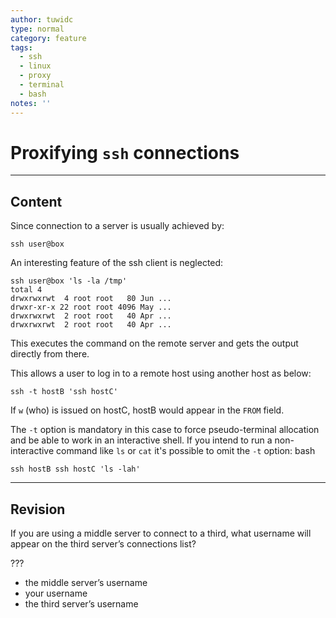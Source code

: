 ```yaml
---
author: tuwidc
type: normal
category: feature
tags:
  - ssh
  - linux
  - proxy
  - terminal
  - bash
notes: ''
---
```


# Proxifying `ssh` connections


---

## Content

Since connection to a server is usually achieved by:

```plain-text
ssh user@box
```

An interesting feature of the ssh client is neglected:

```plain-text
ssh user@box 'ls -la /tmp'
total 4
drwxrwxrwt  4 root root   80 Jun ...
drwxr-xr-x 22 root root 4096 May ...
drwxrwxrwt  2 root root   40 Apr ...
drwxrwxrwt  2 root root   40 Apr ...
```

This executes the command on the remote server and gets the output directly from there.

This allows a user to log in to a remote host using another host as below:

```plain-text
ssh -t hostB 'ssh hostC'
```

If `w` (who) is issued on hostC, hostB would appear in the `FROM` field.

The `-t` option is mandatory in this case to force pseudo-terminal allocation and be able to work in an interactive shell. If you intend to run a non-interactive command like `ls` or `cat` it's possible to omit the `-t` option:
bash

```plain-text
ssh hostB ssh hostC 'ls -lah'
```


---

## Revision

If you are using a middle server to connect to a third, what username will appear on the third server’s connections list?

???

- the middle server’s username
- your username
- the third server’s username
